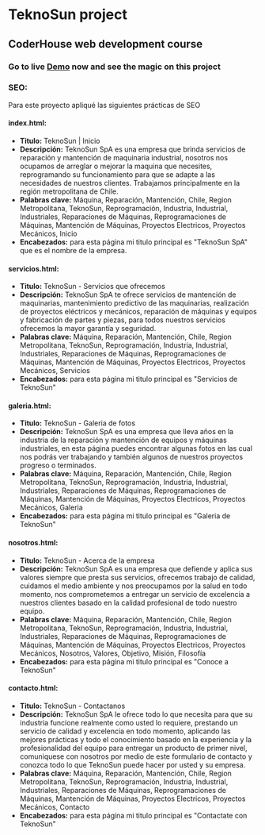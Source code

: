 # TeknoSun project

## CoderHouse web development course

### Go to live [Demo](https://gabydevx.github.io/Teknosun_Ramirez/) now and see the magic on this project

### SEO:

Para este proyecto apliqué las siguientes prácticas de SEO

#### index.html:

- **Titulo:** TeknoSun | Inicio
- **Descripción:** TeknoSun SpA es una empresa que brinda servicios de reparación y mantención de maquinaria industrial, nosotros nos ocupamos de arreglar o mejorar la maquina que necesites, reprogramando su funcionamiento para que se adapte a las necesidades de nuestros clientes. Trabajamos principalmente en la región metropolitana de Chile.
- **Palabras clave:** Máquina, Reparación, Mantención, Chile, Region Metropolitana, TeknoSun, Reprogramación, Industria, Industrial, Industriales, Reparaciones de Máquinas, Reprogramaciones de Máquinas, Mantención de Máquinas, Proyectos Electricos, Proyectos Mecánicos, Inicio
- **Encabezados:** para esta página mi titulo principal es "TeknoSun SpA" que es el nombre de la empresa.

#### servicios.html:

- **Titulo:** TeknoSun - Servicios que ofrecemos
- **Descripción:** TeknoSun SpA te ofrece servicios de mantención de maquinarias, mantenimiento predictivo de las maquinarias, realización de proyectos eléctricos y mecánicos, reparación de máquinas y equipos y fabricación de partes y piezas, para todos nuestros servicios ofrecemos la mayor garantía y seguridad.
- **Palabras clave:** Máquina, Reparación, Mantención, Chile, Region Metropolitana, TeknoSun, Reprogramación, Industria, Industrial, Industriales, Reparaciones de Máquinas, Reprogramaciones de Máquinas, Mantención de Máquinas, Proyectos Electricos, Proyectos Mecánicos, Servicios
- **Encabezados:** para esta página mi titulo principal es "Servicios de TeknoSun"

#### galeria.html:

- **Titulo:** TeknoSun - Galeria de fotos
- **Descripción:** TeknoSun SpA es una empresa que lleva años en la industria de la reparación y mantención de equipos y máquinas industriales, en esta página puedes encontrar algunas fotos en las cual nos podrás ver trabajando y también algunos de nuestros proyectos progreso o terminados.
- **Palabras clave:** Máquina, Reparación, Mantención, Chile, Region Metropolitana, TeknoSun, Reprogramación, Industria, Industrial, Industriales, Reparaciones de Máquinas, Reprogramaciones de Máquinas, Mantención de Máquinas, Proyectos Electricos, Proyectos Mecánicos, Galeria
- **Encabezados:** para esta página mi titulo principal es "Galeria de TeknoSun"

#### nosotros.html:

- **Titulo:** TeknoSun - Acerca de la empresa
- **Descripción:** TeknoSun SpA es una empresa que defiende y aplica sus valores siempre que presta sus servicios, ofrecemos trabajo de calidad, cuidamos el medio ambiente y nos preocupamos por la salud en todo momento, nos comprometemos a entregar un servicio de excelencia a nuestros clientes basado en la calidad profesional de todo nuestro equipo.
- **Palabras clave:** Máquina, Reparación, Mantención, Chile, Region Metropolitana, TeknoSun, Reprogramación, Industria, Industrial, Industriales, Reparaciones de Máquinas, Reprogramaciones de Máquinas, Mantención de Máquinas, Proyectos Electricos, Proyectos Mecánicos, Nosotros, Valores, Objetivo, Misión, Filosofía
- **Encabezados:** para esta página mi titulo principal es "Conoce a TeknoSun"

#### contacto.html:

- **Titulo:** TeknoSun - Contactanos
- **Descripción:** TeknoSun SpA le ofrece todo lo que necesita para que su industria funcione realmente como usted lo requiere, prestando un servicio de calidad y excelencia en todo momento, aplicando las mejores prácticas y todo el conocimiento basado en la experiencia y la profesionalidad del equipo para entregar un producto de primer nivel, comuniquese con nosotros por medio de este formulario de contacto y conozca todo lo que TeknoSun puede hacer por usted y su empresa.
- **Palabras clave:** Máquina, Reparación, Mantención, Chile, Region Metropolitana, TeknoSun, Reprogramación, Industria, Industrial, Industriales, Reparaciones de Máquinas, Reprogramaciones de Máquinas, Mantención de Máquinas, Proyectos Electricos, Proyectos Mecánicos, Contacto
- **Encabezados:** para esta página mi titulo principal es "Contactate con TeknoSun"
